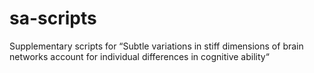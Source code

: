 # sa-scripts
Supplementary scripts for “Subtle variations in stiff dimensions of brain networks account for individual differences in cognitive ability“
